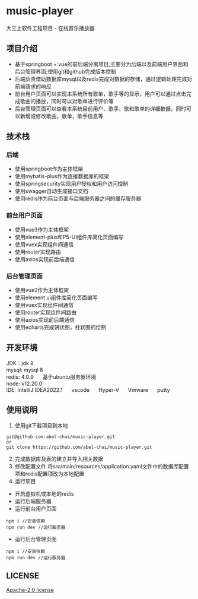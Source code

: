 # music-player
大三上软件工程项目 - 在线音乐播放器

## 项目介绍
 - 基于springboot + vue的前后端分离项目;主要分为后端以及前端用户界面和后台管理界面;使用git和github完成版本控制
 - 后端负责借助数据库mysql以及redis完成对数据的存储，通过逻辑处理完成对前端请求的响应
 - 前台用户页面可以实现本系统所有歌单，歌手等的显示，用户可以通过点击完成歌曲的播放，同时可以对歌单进行评价等
 - 后台管理页面可以查看本系统目前用户、歌手、歌和歌单的详细数据，同时可以新增或修改歌曲，歌单，歌手信息等
 
## 技术栈
### 后端
 - 使用springboot作为主体框架
 - 使用mybatis-plus作为连接数据库的框架
 - 使用springsecurity实现用户授权和用户访问控制
 - 使用swagger自动生成接口文档
 - 使用redis作为前台页面与后端服务器之间的缓存服务器
### 前台用户页面                                       
 - 使用vue3作为主体框架
 - 使用element-plus和P5-UI组件库简化页面编写
 - 使用vuex实现组件间通信
 - 使用router实现路由
 - 使用axios实现前后端通信
### 后台管理页面                                               
 - 使用vue2作为主体框架
 - 使用element ui组件库简化页面编写
 - 使用vuex实现组件间通信
 - 使用router实现组件间路由
 - 使用axios实现前后端通信
 - 使用echarts完成饼状图，柱状图的绘制
 
## 开发环境
JDK：jdk 8 \
mysql: mysql 8 \
redis: 4.0.9 $\quad$ 基于ubuntu服务器环境 \
node: v12.20.0 \
IDE: IntelliJ IDEA2022.1 $\quad$ vscode $\quad$ Hyper-V $\quad$ Vmware $\quad$ putty

## 使用说明
1. 使用git下载项目到本地
```
git@github.com:abel-chai/music-player.git
or
git clone https://github.com/abel-chai/music-player.git
```
2. 完成数据库及表的建立并导入相关数据
3. 修改配置文件
将src/main/resources/application.yaml文件中的数据库配置项和redis配置项改为本地配置
4. 运行项目 
 - 开启虚拟机或本地的redis
 - 运行后端服务器
 - 运行前台用户页面
 ```
 npm i //安装依赖
 npm run dev //运行服务器
 ```
 - 运行后台管理页面
 ```
 npm i //安装依赖
 npm run dev //运行服务器
 ```
 
 ## LICENSE
[Apache-2.0 license](https://github.com/abel-chai/music-player/blob/main/LICENSE)
